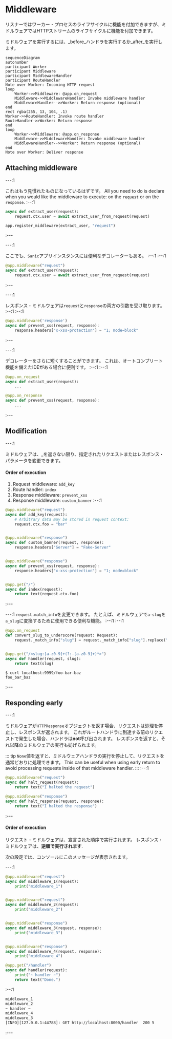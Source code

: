 # Middleware

リスナーではワーカー・プロセスのライフサイクルに機能を付加できますが、ミドルウェアではHTTPストリームのライフサイクルに機能を付加できます。

ミドルウェアを実行するには、_before_ハンドラを実行するか_after_を実行します。

```mermaid
sequenceDiagram
autonumber
participant Worker
participant Middleware
participant MiddlewareHandler
participant RouteHandler
Note over Worker: Incoming HTTP request
loop
    Worker->>Middleware: @app.on_request
    Middleware->>MiddlewareHandler: Invoke middleware handler
    MiddlewareHandler-->>Worker: Return response (optional)
end
rect rgba(255, 13, 104, .1)
Worker->>RouteHandler: Invoke route handler
RouteHandler->>Worker: Return response
end
loop
    Worker->>Middleware: @app.on_response
    Middleware->>MiddlewareHandler: Invoke middleware handler
    MiddlewareHandler-->>Worker: Return response (optional)
end
Note over Worker: Deliver response
```
## Attaching middleware

---:1

これはもう見慣れたものになっているはずです。 All you need to do is declare when you would like the middleware to execute: on the `request` or on the `response`. :--:1
```python
async def extract_user(request):
    request.ctx.user = await extract_user_from_request(request)

app.register_middleware(extract_user, "request")
```
:---

---:1

ここでも、`Sanic`アプリインスタンスには便利なデコレーターもある。 :--:1 :--:1
```python
@app.middleware("request")
async def extract_user(request):
    request.ctx.user = await extract_user_from_request(request)
```
:---

---:1

レスポンス・ミドルウェアは`request`と`response`の両方の引数を受け取ります。 :--:1 :--:1
```python
@app.middleware('response')
async def prevent_xss(request, response):
    response.headers["x-xss-protection"] = "1; mode=block"
```
:---

---:1

デコレーターをさらに短くすることができます。 これは、オートコンプリート機能を備えたIDEがある場合に便利です。 :--:1 :--:1
```python
@app.on_request
async def extract_user(request):
    ...

@app.on_response
async def prevent_xss(request, response):
    ...
```
:---

## Modification

---:1

ミドルウェアは、_を返さない限り、指定されたリクエストまたはレスポンス・パラメータを変更できます。

#### Order of execution

1. Request middleware: `add_key`
2. Route handler: `index`
3. Response middleware: `prevent_xss`
4. Response middleware: `custom_banner` :--:1
```python
@app.middleware("request")
async def add_key(request):
    # Arbitrary data may be stored in request context:
    request.ctx.foo = "bar"


@app.middleware("response")
async def custom_banner(request, response):
    response.headers["Server"] = "Fake-Server"


@app.middleware("response")
async def prevent_xss(request, response):
    response.headers["x-xss-protection"] = "1; mode=block"


@app.get("/")
async def index(request):
    return text(request.ctx.foo)

```
:---


---:1 `request.match_info`を変更できます。 たとえば、ミドルウェアで`a-slug`を`a_slug`に変換するために使用できる便利な機能。 :--:1 :--:1
```python
@app.on_request
def convert_slug_to_underscore(request: Request):
    request._match_info["slug"] = request._match_info["slug"].replace("-", "_")


@app.get("/<slug:[a-z0-9]+(?:-[a-z0-9]+)*>")
async def handler(request, slug):
    return text(slug)
```
```
$ curl localhost:9999/foo-bar-baz
foo_bar_baz
```
:---
## Responding early

---:1

ミドルウェアが`HTTPResponse`オブジェクトを返す場合、リクエストは処理を停止し、レスポンスが返されます。 これがルートハンドラに到達する前のリクエストで発生した場合、ハンドラは**not**呼び出されます。 レスポンスを返すと、それ以降のミドルウェアの実行も妨げられます。

::: tip `None`値を返すと、ミドルウェアハンドラの実行を停止して、リクエストを通常どおりに処理できます。 This can be useful when using early return to avoid processing requests inside of that middleware handler. ::: :--:1
```python
@app.middleware("request")
async def halt_request(request):
    return text("I halted the request")

@app.middleware("response")
async def halt_response(request, response):
    return text("I halted the response")
```
:---

#### Order of execution

リクエスト・ミドルウェアは、宣言された順序で実行されます。 レスポンス・ミドルウェアは、**逆順で実行されます**.

次の設定では、コンソールにこのメッセージが表示されます。

---:1

```python
@app.middleware("request")
async def middleware_1(request):
    print("middleware_1")


@app.middleware("request")
async def middleware_2(request):
    print("middleware_2")


@app.middleware("response")
async def middleware_3(request, response):
    print("middleware_3")


@app.middleware("response")
async def middleware_4(request, response):
    print("middleware_4")

@app.get("/handler")
async def handler(request):
    print("~ handler ~")
    return text("Done.")
```
:--:1
```bash
middleware_1
middleware_2
~ handler ~
middleware_4
middleware_3
[INFO][127.0.0.1:44788]: GET http://localhost:8000/handler  200 5
```
:---
